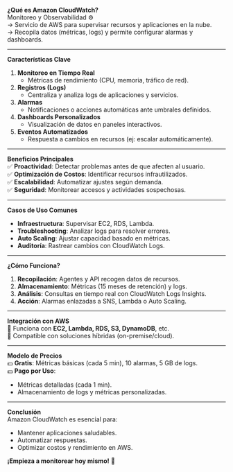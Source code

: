 **¿Qué es Amazon CloudWatch?**  
Monitoreo y Observabilidad ⚙️  
→ Servicio de AWS para supervisar recursos y aplicaciones en la nube.  
→ Recopila datos (métricas, logs) y permite configurar alarmas y dashboards.  

---

**Características Clave**  
1. **Monitoreo en Tiempo Real**  
   - Métricas de rendimiento (CPU, memoria, tráfico de red).  
2. **Registros (Logs)**  
   - Centraliza y analiza logs de aplicaciones y servicios.  
3. **Alarmas**  
   - Notificaciones o acciones automáticas ante umbrales definidos.  
4. **Dashboards Personalizados**  
   - Visualización de datos en paneles interactivos.  
5. **Eventos Automatizados**  
   - Respuesta a cambios en recursos (ej: escalar automáticamente).  

---

**Beneficios Principales**  
✅ **Proactividad**: Detectar problemas antes de que afecten al usuario.  
✅ **Optimización de Costos**: Identificar recursos infrautilizados.  
✅ **Escalabilidad**: Automatizar ajustes según demanda.  
✅ **Seguridad**: Monitorear accesos y actividades sospechosas.  

---

**Casos de Uso Comunes**  
- **Infraestructura**: Supervisar EC2, RDS, Lambda.  
- **Troubleshooting**: Analizar logs para resolver errores.  
- **Auto Scaling**: Ajustar capacidad basado en métricas.  
- **Auditoría**: Rastrear cambios con CloudWatch Logs.  

---

**¿Cómo Funciona?**  
1. **Recopilación**: Agentes y API recogen datos de recursos.  
2. **Almacenamiento**: Métricas (15 meses de retención) y logs.  
3. **Análisis**: Consultas en tiempo real con CloudWatch Logs Insights.  
4. **Acción**: Alarmas enlazadas a SNS, Lambda o Auto Scaling.  

---

**Integración con AWS**  
🔗 Funciona con **EC2, Lambda, RDS, S3, DynamoDB**, etc.  
🔗 Compatible con soluciones híbridas (on-premise/cloud).  

---

**Modelo de Precios**  
💵 **Gratis**: Métricas básicas (cada 5 min), 10 alarmas, 5 GB de logs.  
💵 **Pago por Uso**:  
   - Métricas detalladas (cada 1 min).  
   - Almacenamiento de logs y métricas personalizadas.  

---

**Conclusión**  
Amazon CloudWatch es esencial para:  
- Mantener aplicaciones saludables.  
- Automatizar respuestas.  
- Optimizar costos y rendimiento en AWS.  

**¡Empieza a monitorear hoy mismo!** 🚀